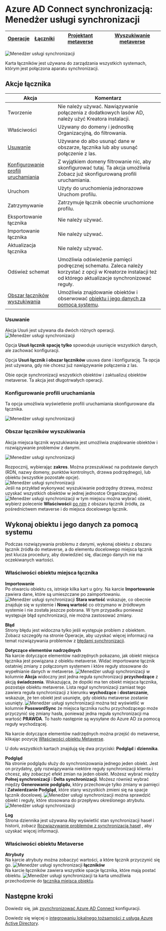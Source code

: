 <properties
    pageTitle="Azure AD Connect synchronizacją: interfejs użytkownika Menedżera usługi synchronizacji | Microsoft Azure"
    description="Opis na karcie łączniki w Menedżerze usługi synchronizacji dla Azure AD Connect."
    services="active-directory"
    documentationCenter=""
    authors="andkjell"
    manager="femila"
    editor=""/>

<tags
    ms.service="active-directory"
    ms.workload="identity"
    ms.tgt_pltfrm="na"
    ms.devlang="na"
    ms.topic="article"
    ms.date="09/07/2016"
    ms.author="billmath"/>


# <a name="azure-ad-connect-sync-synchronization-service-manager"></a>Azure AD Connect synchronizacją: Menedżer usługi synchronizacji

[Operacje](active-directory-aadconnectsync-service-manager-ui-operations.md) | [Łączniki](active-directory-aadconnectsync-service-manager-ui-connectors.md) | [Projektant metaverse](active-directory-aadconnectsync-service-manager-ui-mvdesigner.md) | [Wyszukiwanie metaverse](active-directory-aadconnectsync-service-manager-ui-mvsearch.md)
--- | --- | --- | ---

![Menedżer usługi synchronizacji](./media/active-directory-aadconnectsync-service-manager-ui/connectors.png)

Karta łączników jest używana do zarządzania wszystkich systemach, którym jest połączona aparatu synchronizacji.

## <a name="connector-actions"></a>Akcje łącznika

Akcja | Komentarz
--- | ---
Tworzenie | Nie należy używać. Nawiązywanie połączenia z dodatkowych lasów AD, należy użyć Kreatora instalacji.
Właściwości | Używany do domeny i jednostkę Organizacyjną, do filtrowania.
[Usuwanie](#delete) | Używane do albo usunąć dane w obszarze, łącznika lub aby usunąć połączenie z las.
[Konfigurowanie profili uruchamiania](#configure-run-profiles) | Z wyjątkiem domeny filtrowanie nic, aby skonfigurować tutaj. Ta akcja umożliwia Zobacz już skonfigurowaną profili uruchamiania.
Uruchom | Użyty do uruchomienia jednorazowe Uruchom profilu.
Zatrzymywanie | Zatrzymuje łącznik obecnie uruchomione profilu.
Eksportowanie łącznika | Nie należy używać.
Importowanie łącznika | Nie należy używać.
Aktualizacja łącznika | Nie należy używać.
Odśwież schemat | Umożliwia odświeżenie pamięci podręcznej schematu. Zaleca należy korzystać z opcji w Kreatorze instalacji też od którego aktualizacje synchronizować reguły.
[Obszar łączników wyszukiwania](#search-connector-space) | Umożliwia znajdowanie obiektów i obserwować [obiektu i jego danych za pomocą systemu](#follow-an-object-and-its-data-through-the-system).

### <a name="delete"></a>Usuwanie
Akcja Usuń jest używana dla dwóch różnych operacji.
![Menedżer usługi synchronizacji](./media/active-directory-aadconnectsync-service-manager-ui/connectordelete.png)

Opcja **Usuń łącznik spację tylko** spowoduje usunięcie wszystkich danych, ale zachować konfiguracji.

Opcja **Usuń łącznik i obszar łączników** usuwa dane i konfigurację. Ta opcja jest używana, gdy nie chcesz już nawiązywanie połączenia z las.

Obie opcje synchronizacji wszystkich obiektów i zaktualizuj obiektów metaverse. Ta akcja jest długotrwałych operacji.

### <a name="configure-run-profiles"></a>Konfigurowanie profili uruchamiania
Ta opcja umożliwia wyświetlenie profili uruchamiania skonfigurowane dla łącznika.

![Menedżer usługi synchronizacji](./media/active-directory-aadconnectsync-service-manager-ui/configurerunprofiles.png)

### <a name="search-connector-space"></a>Obszar łączników wyszukiwania
Akcja miejsca łącznik wyszukiwania jest umożliwia znajdowanie obiektów i rozwiązywanie problemów z danymi.

![Menedżer usługi synchronizacji](./media/active-directory-aadconnectsync-service-manager-ui/cssearch.png)

Rozpocznij, wybierając **zakres**. Można przeszukiwać na podstawie danych (RDN, nazwy domeny, punktów kontrolnych, drzewa podrzędnego), lub obiektu (wszystkie pozostałe opcje).  
![Menedżer usługi synchronizacji](./media/active-directory-aadconnectsync-service-manager-ui/cssearchscope.png)  
Jeśli na przykład wykonywać wyszukiwanie podrzędny drzewa, możesz uzyskać wszystkich obiektów w jednej jednostce Organizacyjnej.
![Menedżer usługi synchronizacji](./media/active-directory-aadconnectsync-service-manager-ui/cssearchsubtree.png) w tym miejscu można wybrać obiekt, wybierz polecenie **Właściwości**i [po nim](#follow-an-object-and-its-data-through-the-system) z obszaru łącznik źródła, za pośrednictwem metaverse i do miejsca docelowego łącznik.

## <a name="follow-an-object-and-its-data-through-the-system"></a>Wykonaj obiektu i jego danych za pomocą systemu
Podczas rozwiązywania problemu z danymi, wykonaj obiektu z obszaru łącznik źródła do metaverse, a do elementu docelowego miejsca łącznik jest klucza procedury, aby dowiedzieć się, dlaczego danych nie ma oczekiwanych wartości.

### <a name="connector-space-object-properties"></a>Właściwości obiektu miejsca łącznika
**Importowanie**  
Po otwarciu obiektu cs, istnieje kilka kart u góry. Na karcie **Importowanie** zawiera dane, które są umieszczane po zaimportowaniu.
![Menedżer usługi synchronizacji](./media/active-directory-aadconnectsync-service-manager-ui/csimport.png) **Stara wartość** wskazuje, co obecnie znajduje się w systemie i **Nową wartość** co otrzymano w źródłowym systemie i nie została jeszcze pobrana. W tym przypadku ponieważ występuje błąd synchronizacji, nie można zastosować zmiany.

**Błąd**  
Strony błędu jest widoczna tylko jeśli występuje problem z obiektem. Zobacz szczegóły na stronie Operacje, aby uzyskać więcej informacji na temat rozwiązywania problemów z [błędami synchronizacji](active-directory-aadconnectsync-service-manager-ui-operations.md#troubleshoot-errors-in-operations-tab).

**Dotyczące elementów nadrzędnych**  
Na karcie dotyczące elementów nadrzędnych pokazano, jak obiekt miejsca łącznika jest powiązana z obiektu metaverse. Widać importowane łącznik ostatniej zmiany z połączonym systemem i które reguły stosowane do wypełnianie danych w metaverse.
![Menedżer usługi synchronizacji](./media/active-directory-aadconnectsync-service-manager-ui/cslineage.png) w kolumnie **Akcja** widoczny jest jedna reguła synchronizacji **przychodzące** z akcją **świadczenia**. Wskazująca, że dopóki ma ten obiekt miejsca łącznika, pozostaje obiektu metaverse. Lista reguł synchronizacji zamiast tego zawiera reguła synchronizacji z kierunku **wychodzące** i **dostarczanie**, wskazuje, że ten obiekt jest usunięte, gdy obiektu metaverse zostanie usunięty.
![Menedżer usługi synchronizacji](./media/active-directory-aadconnectsync-service-manager-ui/cslineageout.png) można też wyświetlić w kolumnie **PasswordSync** że miejsca łącznika ruchu przychodzącego może przyczynić się zmiany hasła, ponieważ jedna reguła synchronizacji ma wartość **PRAWDA**. To hasło następnie są wysyłane do Azure AD za pomocą reguły wychodzącej.

Na karcie dotyczące elementów nadrzędnych można przejść do metaverse, klikając pozycję [Właściwości obiektu Metaverse](#metaverse-object-properties).

U dołu wszystkich kartach znajdują się dwa przyciski: **Podgląd** i **dziennika**.

**Podgląd**  
Na stronie podglądu służy do synchronizowania jednego jeden obiekt. Jest on przydatny, gdy rozwiązywania niektóre reguły synchronizacji klienta i chcesz, aby zobaczyć efekt zmian na jeden obiekt. Możesz wybrać między **Pełnej synchronizacji** i **Delta synchronizacji**. Możesz również wybrać między **Generowanie podglądu**, który przechowuje tylko zmiany w pamięci i **Zatwierdzanie Podgląd**, które stany wszystkich zmieni się na spacje łącznik docelowej.
![Menedżer usługi synchronizacji](./media/active-directory-aadconnectsync-service-manager-ui/preview1.png) można sprawdzić obiekt i reguły, które stosowana do przepływu określonego atrybutu.
![Menedżer usługi synchronizacji](./media/active-directory-aadconnectsync-service-manager-ui/preview2.png)

**Log**  
Strona dziennika jest używana Aby wyświetlić stan synchronizacji haseł i historii, zobacz [Rozwiązywanie problemów z synchronizacją haseł](active-directory-aadconnectsync-implement-password-synchronization.md#troubleshoot-password-synchronization) , aby uzyskać więcej informacji.

### <a name="metaverse-object-properties"></a>Właściwości obiektu Metaverse
**Atrybuty**  
Na karcie atrybuty można zobaczyć wartości, a które łącznik przyczynić się go.
![Menedżer usługi synchronizacji](./media/active-directory-aadconnectsync-service-manager-ui/mvattributes.png)
**łączników**  
Na karcie łączników zawiera wszystkie spacje łącznika, które mają postać obiektu.
![Menedżer usługi synchronizacji](./media/active-directory-aadconnectsync-service-manager-ui/mvconnectors.png) ta karta umożliwia przechodzenie do [łącznika miejsca obiektu](#connector-space-object-properties).

## <a name="next-steps"></a>Następne kroki
Dowiedz się, jak [zsynchronizować Azure AD Connect](active-directory-aadconnectsync-whatis.md) konfiguracji.

Dowiedz się więcej o [integrowaniu lokalnego tożsamości z usługą Azure Active Directory](active-directory-aadconnect.md).
